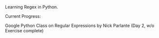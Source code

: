 Learning Regex in Python.

Current Progress:

Google Python Class on Regular Expressions by Nick Parlante (Day 2, w/o Exercise complete)
